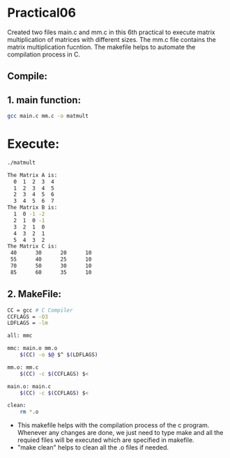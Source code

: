 # Practical06

Created two files main.c and mm.c in this 6th practical to execute matrix multiplication of matrices with different sizes. 
The mm.c file contains the matrix multiplication fucntion.
The makefile helps to automate the compilation process in C. 

## Compile:

## 1. main function:

```bash
gcc main.c mm.c -o matmult

```
# Execute:

```bash
./matmult

The Matrix A is:
  0  1  2  3  4
  1  2  3  4  5
  2  3  4  5  6
  3  4  5  6  7
The Matrix B is:
  1  0 -1 -2
  2  1  0 -1
  3  2  1  0
  4  3  2  1
  5  4  3  2
The Matrix C is:
 40      30      20      10
 55      40      25      10
 70      50      30      10
 85      60      35      10

```
## 2. MakeFile:

```bash
CC = gcc # C Compiler
CCFLAGS = -O3
LDFLAGS = -lm

all: mmc

mmc: main.o mm.o
	$(CC) -o $@ $^ $(LDFLAGS)

mm.o: mm.c
	$(CC) -c $(CCFLAGS) $<

main.o: main.c
	$(CC) -c $(CCFLAGS) $<

clean:
	rm *.o 

```
* This makefile helps with the compilation process of the c program. Whenever any changes are done, we just need to type make and all the requied files will be executed which are specified in makefile.
* "make clean" helps to clean all the .o files if needed.   
